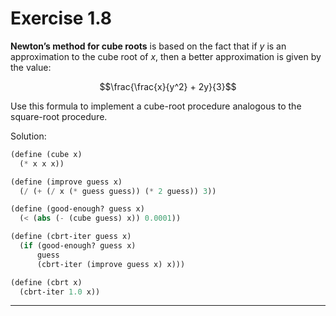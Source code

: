 # Exercise 1.8

**Newton’s method for cube roots** is based on the fact that if $y$ is an approximation to the cube root of $x$, then a better approximation is given by the value:

$$\frac{\frac{x}{y^2} + 2y}{3}$$

Use this formula to implement a cube-root procedure analogous to the square-root procedure.

Solution:

```scheme
(define (cube x)
  (* x x x))

(define (improve guess x)
  (/ (+ (/ x (* guess guess)) (* 2 guess)) 3))

(define (good-enough? guess x)
  (< (abs (- (cube guess) x)) 0.0001))

(define (cbrt-iter guess x)
  (if (good-enough? guess x)
      guess
      (cbrt-iter (improve guess x) x)))

(define (cbrt x)
  (cbrt-iter 1.0 x))
```
---